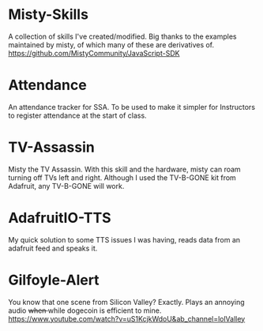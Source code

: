 # Misty-Skills
A collection of skills I've created/modified. Big thanks to the examples maintained by misty, of which many of these are derivatives of. https://github.com/MistyCommunity/JavaScript-SDK
# Attendance
An attendance tracker for SSA. To be used to make it simpler for Instructors to register attendance at the start of class.
# TV-Assassin
Misty the TV Assassin. With this skill and the hardware, misty can roam turning off TVs left and right. Although I used the TV-B-GONE kit from Adafruit, any TV-B-GONE will work.
# AdafruitIO-TTS
My quick solution to some TTS issues I was having, reads data from an adafruit feed and speaks it.
# Gilfoyle-Alert
You know that one scene from Silicon Valley? Exactly. Plays an annoying audio <strike> when </strike> while dogecoin is efficient to mine. https://www.youtube.com/watch?v=uS1KcjkWdoU&ab_channel=lolValley
